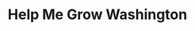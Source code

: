 ---
title: "Help Me Grow Washington"
filetype: url
url: https://helpmegrowwa.org/ 
layout: "layouts/resource.njk"
tags: ["resource", "no-meta"]
---